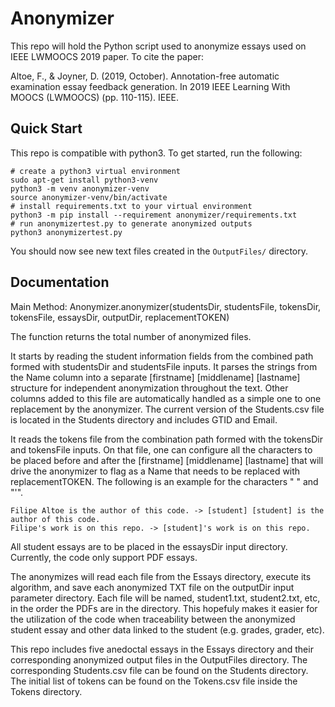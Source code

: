 # Anonymizer

This repo will hold the Python script used to anonymize essays used on IEEE LWMOOCS 2019 paper.
To cite the paper:

Altoe, F., & Joyner, D. (2019, October). Annotation-free automatic examination essay feedback generation. In 2019 IEEE Learning With MOOCS (LWMOOCS) (pp. 110-115). IEEE.

## Quick Start

This repo is compatible with python3. To get started, run the following:

```python3
# create a python3 virtual environment
sudo apt-get install python3-venv
python3 -m venv anonymizer-venv
source anonymizer-venv/bin/activate
# install requirements.txt to your virtual environment
python3 -m pip install --requirement anonymizer/requirements.txt
# run anonymizertest.py to generate anonymized outputs
python3 anonymizertest.py
```

You should now see new text files created in the `OutputFiles/` directory.

## Documentation

Main Method:
Anonymizer.anonymizer(studentsDir, studentsFile, tokensDir, tokensFile, essaysDir, outputDir, replacementTOKEN)

The function returns the total number of anonymized files.

It starts by reading the student information fields from the combined path formed with studentsDir and studentsFile inputs. It parses the strings from the Name column into a separate [firstname] [middlename] [lastname] structure for independent anonymization throughout the text. Other columns added to this file are automatically handled as a simple one to one replacement by the anonymizer. The current version of the Students.csv file is located in the Students directory and includes GTID and Email.

It reads the tokens file from the combination path formed with the tokensDir and tokensFile inputs. On that file, one can configure all the characters to be placed before and after the [firstname] [middlename] [lastname] that will drive the anonymizer to flag as a Name that needs to be replaced with replacementTOKEN. The following is an example for the characters " " and "'". 

    Filipe Altoe is the author of this code. -> [student] [student] is the author of this code.
    Filipe's work is on this repo. -> [student]'s work is on this repo.

All student essays are to be placed in the essaysDir input directory. Currently, the code only support PDF essays.

The anonymizes will read each file from the Essays directory, execute its algorithm, and save each anonymized TXT file on the outputDir input parameter directory. Each file will be named, student1.txt, student2.txt, etc, in the order the PDFs are in the directory. This hopefuly makes it easier for the utilization of the code when traceability between the anonymized student essay and other data linked to the student (e.g. grades, grader, etc).

This repo includes five anedoctal essays in the Essays directory and their corresponding anonymized output files in the OutputFiles directory. The corresponding Students.csv file can be found on the Students directory. The initial list of tokens can be found on the Tokens.csv file inside the Tokens directory.
